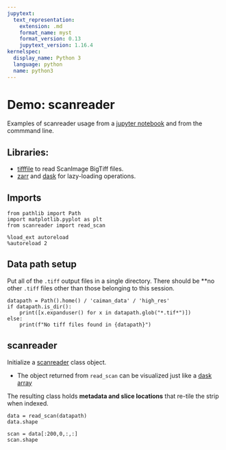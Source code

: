 ```yaml
---
jupytext:
  text_representation:
    extension: .md
    format_name: myst
    format_version: 0.13
    jupytext_version: 1.16.4
kernelspec:
  display_name: Python 3
  language: python
  name: python3
---
```


# Demo: scanreader

Examples of scanreader usage from a [jupyter notebook](https://jupyter.org/) and from the commmand line.

## Libraries:

- [tifffile](https://github.com/cgohlke/tifffile/blob/master/tifffile/tifffile.py) to read ScanImage BigTiff files.
- [zarr](https://zarr.readthedocs.io/en/stable/) and [dask](https://www.dask.org/) for lazy-loading operations.

## Imports

```{code-cell} ipython3
from pathlib import Path
import matplotlib.pyplot as plt
from scanreader import read_scan

%load_ext autoreload
%autoreload 2
```

## Data path setup

Put all of the `.tiff` output files in a single directory. There should be **no other `.tiff` files other than those belonging to this session.

```{code-cell} ipython3
datapath = Path().home() / 'caiman_data' / 'high_res'
if datapath.is_dir():
    print([x.expanduser() for x in datapath.glob("*.tif*")])
else:
    print(f"No tiff files found in {datapath}")
```

## scanreader

Initialize a [scanreader](https://millerbrainobservatory.github.io/LBM-CaImAn-Python/scanreader.html) class object.

- The object returned from `read_scan` can be visualized just like a [dask array](https://examples.dask.org/array.html#Create-Random-array)

The resulting class holds **metadata and slice locations** that re-tile the strip when indexed.

```{code-cell} ipython3
data = read_scan(datapath)
data.shape
```

```{code-cell} ipython3
scan = data[:200,0,:,:]
scan.shape
```
